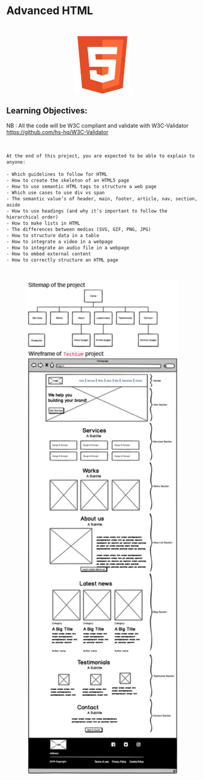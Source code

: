 # Advanced HTML

$~$

<p align="center">
<img src="https://github.com/Bomays/holbertonschool-higher_level_programming/blob/c7834704b8a7f275f0e584806d938d1ac488ec7b/holbertonschool-web_front_end/HTML5.png" alt="HTML5" width="150"/>
</p>



## Learning Objectives:

NB : All the code will be W3C compliant and validate with W3C-Validator
<a>https://github.com/hs-hq/W3C-Validator<a>

$~$

```
At the end of this project, you are expected to be able to explain to anyone:

- Which guidelines to follow for HTML
- How to create the skeleton of an HTML5 page
- How to use semantic HTML tags to structure a web page
- Which use cases to use div vs span
- The semantic value’s of header, main, footer, article, nav, section, aside
- How to use headings (and why it’s important to follow the hierarchical order)
- How to make lists in HTML
- The differences between medias (SVG, GIF, PNG, JPG)
- How to structure data in a table
- How to integrate a video in a webpage
- How to integrate an audio file in a webpage
- How to embed external content
- How to correctly structure an HTML page

```
$~$

<p align="center">
<img src="https://github.com/Bomays/holbertonschool-higher_level_programming/blob/b869dc348baf13a68e95dc7d3e77cfc650c935ea/holbertonschool-web_front_end/Sitemap%20of%20the%20project.png" alt="SiteMap" width="400"/>
</p>
